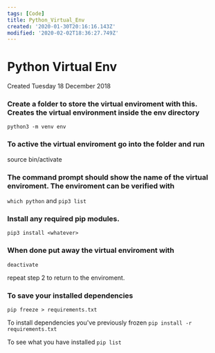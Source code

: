 ```yaml
---
tags: [Code]
title: Python_Virtual_Env
created: '2020-01-30T20:16:16.143Z'
modified: '2020-02-02T18:36:27.749Z'
---
```


# Python Virtual Env
Created Tuesday 18 December 2018


### Create a folder to store the virtual enviroment with this.  Creates the virtual environment inside the env directory

`python3 -m venv env`


### To active the virtual enviroment go into the folder and run

source bin/activate


### The command prompt should show the name of the virtual enviroment.  The enviroment can be verified with 

`which python`
and
`pip3 list`


### Install any required pip modules.  

`pip3 install <whatever>`


### When done put away the virtual enviroment with

`deactivate`

repeat step 2 to return to the enviroment.  

### To save your installed dependencies
`pip freeze > requirements.txt`

To install dependencies you've previously frozen
`pip install -r requirements.txt`

To see what you have installed
`pip list`


